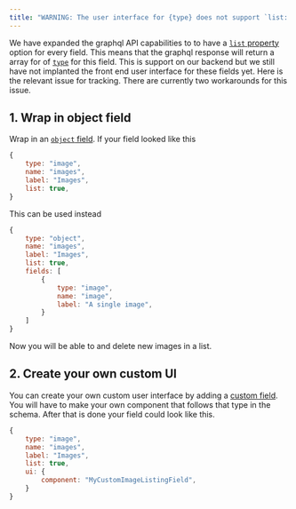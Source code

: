 ```yaml
---
title: "WARNING: The user interface for {type} does not support `list: true`" 
---
```


We have expanded the graphql API capabilities to to have a [`list` property](/docs/schema/#the-list-property) option for every field. This means that the graphql response will return a array for of [`type`](/docs/schema/#the-type-property) for this field. This is support on our backend but we still have not implanted the front end user interface for these fields yet. Here is the relevant issue for tracking. There are currently two workarounds for this issue.

## 1. Wrap in object field

Wrap in an [`object` field](https://tina.io/docs/schema/#the-object-property). If your field looked like this
```js
{
    type: "image",
    name: "images",
    label: "Images",
    list: true, 
}
```

This can be used instead
```js
{
    type: "object",
    name: "images",
    label: "Images",
    list: true,
    fields: [
        {
            type: "image",
            name: "image",
            label: "A single image",
        }
    ]
}
```

Now you will be able to and delete new images in a list.

## 2. Create your own custom UI

You can create your own custom user interface by adding a [custom field](/docs/advanced-features/custom-fields/). You will have to make your own component that follows that type in the schema. After that is done your field could look like this.
```js
{
    type: "image",
    name: "images",
    label: "Images",
    list: true, 
    ui: {
        component: "MyCustomImageListingField",
    }
}
```